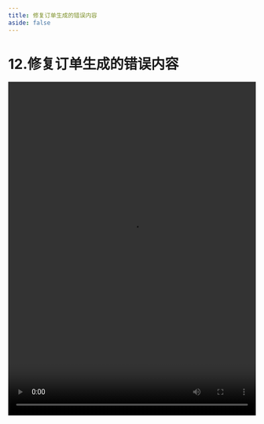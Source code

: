 ```yaml
---
title: 修复订单生成的错误内容
aside: false
---
```


# 12.修复订单生成的错误内容

<video autoplay src="http://qn.chinavanes.com/nodejs/module-15/12.修复订单生成的错误内容.mp4" controls controlsList="nodownload" width="100%" height="680"/>

